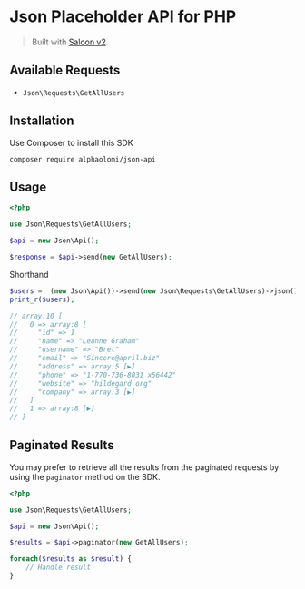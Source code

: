 # Json Placeholder API for PHP

> Built with [Saloon v2](https://github.com/sammyjo20/saloon).

## Available Requests

- `Json\Requests\GetAllUsers`

## Installation

Use Composer to install this SDK

```
composer require alphaolomi/json-api
```

## Usage

```php
<?php

use Json\Requests\GetAllUsers;

$api = new Json\Api();

$response = $api->send(new GetAllUsers);
```

Shorthand

```php
$users =  (new Json\Api())->send(new Json\Requests\GetAllUsers)->json();
print_r($users);

// array:10 [
//   0 => array:8 [
//     "id" => 1
//     "name" => "Leanne Graham"
//     "username" => "Bret"
//     "email" => "Sincere@april.biz"
//     "address" => array:5 [▶]
//     "phone" => "1-770-736-8031 x56442"
//     "website" => "hildegard.org"
//     "company" => array:3 [▶]
//   ]
//   1 => array:8 [▶]
// ]
```

## Paginated Results

You may prefer to retrieve all the results from the paginated requests by using the `paginator` method on the SDK.

```php
<?php

use Json\Requests\GetAllUsers;

$api = new Json\Api();

$results = $api->paginator(new GetAllUsers);

foreach($results as $result) {
    // Handle result
}
```
